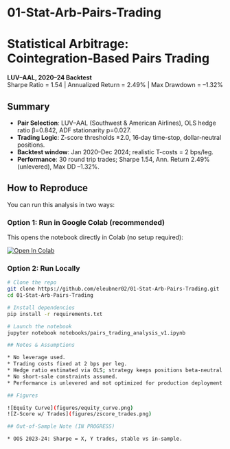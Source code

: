 # 01-Stat-Arb-Pairs-Trading

# Statistical Arbitrage: Cointegration‑Based Pairs Trading
**LUV–AAL, 2020–24 Backtest**  
Sharpe Ratio = 1.54 | Annualized Return = 2.49% | Max Drawdown = –1.32%

## Summary
* **Pair Selection**: LUV–AAL (Southwest & American Airlines), OLS hedge ratio β=0.842, ADF stationarity p=0.027.
* **Trading Logic**: Z-score thresholds ±2.0, 16‑day time-stop, dollar‑neutral positions.
* **Backtest window**: Jan 2020–Dec 2024; realistic T-costs = 2 bps/leg.
* **Performance**: 30 round trip trades; Sharpe 1.54, Ann. Return 2.49% (unlevered), Max DD –1.32%.

## How to Reproduce

You can run this analysis in two ways:

### Option 1: Run in Google Colab (recommended)
This opens the notebook directly in Colab (no setup required):

[![Open In Colab](https://colab.research.google.com/assets/colab-badge.svg)](https://colab.research.google.com/github/eleubner02/01-Stat-Arb-Pairs-Trading/blob/main/notebooks/pairs_trading_analysis_v1.ipynb)

### Option 2: Run Locally
```bash
# Clone the repo
git clone https://github.com/eleubner02/01-Stat-Arb-Pairs-Trading.git
cd 01-Stat-Arb-Pairs-Trading

# Install dependencies
pip install -r requirements.txt

# Launch the notebook
jupyter notebook notebooks/pairs_trading_analysis_v1.ipynb

## Notes & Assumptions

* No leverage used.
* Trading costs fixed at 2 bps per leg.
* Hedge ratio estimated via OLS; strategy keeps positions beta‑neutral.
* No short‑sale constraints assumed.
* Performance is unlevered and not optimized for production deployment.

## Figures

![Equity Curve](figures/equity_curve.png)
![Z‑Score w/ Trades](figures/zscore_trades.png)

## Out-of-Sample Note (IN PROGRESS)

* OOS 2023-24: Sharpe = X, Y trades, stable vs in-sample.


